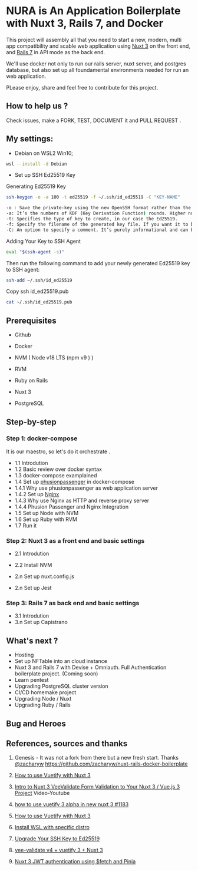 # NURA is An Application Boilerplate with Nuxt 3, Rails 7, and Docker 

This project will assembly all that you need to start a new, modern, multi app compatibility and scable web application using 
[Nuxt 3](https://nuxt.com/docs/getting-started/introduction) on the 
front end, and [Rails 7](https://rubyonrails.org/) in API mode as the back end.

We'll use docker not only to run our rails server, nuxt server, and postgres database, 
but also set up all foundamental environments needed for run an web application.

PLease enjoy, share and feel free to contribute for this project. 

## How to help us ?

Check issues, make a FORK, TEST, DOCUMENT it and PULL REQUEST .

## My settings:

- Debian on WSL2 Win10;
```bash
wsl --install -d Debian
```

- Set up SSH Ed25519 Key

Generating Ed25519 Key

```bash
ssh-keygen -o -a 100 -t ed25519 -f ~/.ssh/id_ed25519 -C "KEY-NAME"

-o : Save the private-key using the new OpenSSH format rather than the PEM format. Actually, this option is implied when you specify the key type as ed25519.
-a: It’s the numbers of KDF (Key Derivation Function) rounds. Higher numbers result in slower passphrase verification, increasing the resistance to brute-force password cracking should the private-key be stolen.
-t: Specifies the type of key to create, in our case the Ed25519.
-f: Specify the filename of the generated key file. If you want it to be discovered automatically by the SSH agent, it must be stored in the default `.ssh` directory within your home directory.
-C: An option to specify a comment. It’s purely informational and can be anything. But it’s usually filled with <login>@<hostname> who generated the key.


```

Adding Your Key to SSH Agent

```bash
eval "$(ssh-agent -s)"
```

Then run the following command to add your newly generated Ed25519 key to SSH agent:
```bash
ssh-add ~/.ssh/id_ed25519
```

Copy ssh id_ed25519.pub
```bash
cat ~/.ssh/id_ed25519.pub
```

## Prerequisites

* Github

* Docker
* NVM ( Node v18 LTS (npm v9 ) )
* RVM
* Ruby on Rails 
* Nuxt 3 
* PostgreSQL


## Step-by-step

### Step 1: docker-compose

It is our maestro, so let's do it orchestrate .
- 1.1 Introdution 
- 1.2 Basic review over docker syntax
- 1.3 docker-compose examplained
- 1.4 Set up [phusionpassenger](https://www.phusionpassenger.com/docs/tutorials/what_is_passenger/) in docker-compose
- 1.4.1 Why use phusionpassenger as web application server
- 1.4.2 Set up [Nginx](https://nginx.org/en/docs/)
- 1.4.3 Why use Nginx as HTTP and reverse proxy server
- 1.4.4 Phusion Passenger and Nginx Integration
- 1.5 Set up Node with NVM
- 1.6 Set up Ruby with RVM
- 1.7 Run it

### Step 2: Nuxt 3 as a front end and basic settings
- 2.1 Introdution
- 2.2 Install NVM

- 2.n Set up nuxt.config.js
- 2.n Set up Jest

### Step 3: Rails 7 as back end and basic settings
- 3.1 Introdution
- 3.n Set up Capistrano


## What's next ?

- Hosting
- Set up NFTable into an cloud instance
- Nuxt 3 and Rails 7 with Devise + Omniauth.  Full Authentication boilerplate project. (Coming soon)
- Learn pentest
- Upgrading PostgreSQL cluster version
- CI/CD homemake project
- Upgrading Node / Nuxt
- Upgrading Ruby / Rails

## Bug and Heroes

## References, sources and thanks

1. Genesis - It was not a fork from there but a new fresh start. Thanks [@zacharyw](https://github.com/zacharyw)
https://github.com/zacharyw/nuxt-rails-docker-boilerplate

2. [How to use Vuetify with Nuxt 3](https://codybontecou.com/how-to-use-vuetify-with-nuxt-3.html)
3. [Intro to Nuxt 3 VeeValidate Form Validation to Your Nuxt 3 / Vue.js 3 Project](https://www.youtube.com/watch?v=QMlsuYcOoVI) Video-Youtube
4. [how to use vuetify 3 alpha in new nuxt 3 #1183](https://github.com/nuxt/framework/discussions/1183)
5. [How to use Vuetify with Nuxt 3](https://codybontecou.com/how-to-use-vuetify-with-nuxt-3.html)
6. [Install WSL with specific distro](https://pureinfotech.com/install-windows-subsystem-linux-2-windows-10/)
7. [Upgrade Your SSH Key to Ed25519](https://medium.com/risan/upgrade-your-ssh-key-to-ed25519-c6e8d60d3c54)
8. [vee-validate v4 + vuetify 3 + Nuxt 3](https://stackblitz.com/edit/vee-validate-v4-vuetify?file=src%2FApp.vue,src%2Fcomponents%2FTextFieldWithValidation.vue)
9. [Nuxt 3 JWT authentication using $fetch and Pinia](https://stackoverflow.com/questions/73398610/nuxt-3-jwt-authentication-using-fetch-and-pinia)
